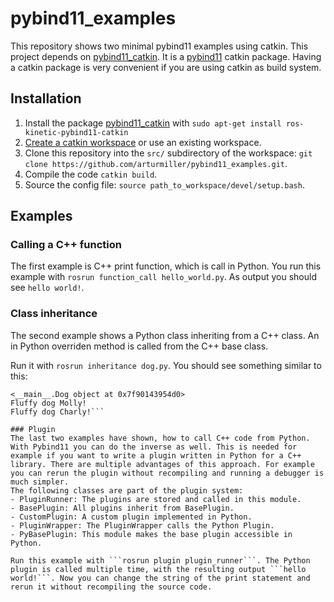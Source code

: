 # pybind11_examples
This repository shows two minimal pybind11 examples using catkin. This project depends on [pybind11_catkin](https://github.com/ipab-slmc/pybind11_catkin). It is a [pybind11](https://github.com/pybind/pybind11) catkin package. Having a catkin package is very convenient if you are using catkin as build system.

## Installation
1. Install the package [pybind11_catkin](https://github.com/ipab-slmc/pybind11_catkin) with ```sudo apt-get install ros-kinetic-pybind11-catkin```
2. [Create a catkin workspace](https://catkin-tools.readthedocs.io/en/latest/quick_start.html#initializing-a-new-workspace) or use an existing workspace.
3. Clone this repository into the ```src/``` subdirectory of the workspace: ``git clone https://github.com/arturmiller/pybind11_examples.git``.
4. Compile the code ```catkin build```.
5. Source the config file: ```source path_to_workspace/devel/setup.bash```.

## Examples

### Calling a C++ function
The first example is C++ print function, which is call in Python.
You run this example with ```rosrun function_call hello_world.py```. As output you should see ```hello world!```.

### Class inheritance
The second example shows a Python class inheriting from a C++ class. An in Python overriden method is called from the C++ base class.

Run it with ```rosrun inheritance dog.py```. You should see something similar to this:  
```
<__main__.Dog object at 0x7f90143954d0>
Fluffy dog Molly!
Fluffy dog Charly!```

### Plugin
The last two examples have shown, how to call C++ code from Python. With Pybind11 you can do the inverse as well. This is needed for example if you want to write a plugin written in Python for a C++ library. There are multiple advantages of this approach. For example you can rerun the plugin without recompiling and running a debugger is much simpler.  
The following classes are part of the plugin system:
- PluginRunner: The plugins are stored and called in this module.
- BasePlugin: All plugins inherit from BasePlugin.
- CustomPlugin: A custom plugin implemented in Python.
- PluginWrapper: The PluginWrapper calls the Python Plugin.
- PyBasePlugin: This module makes the base plugin accessible in Python.  

Run this example with ```rosrun plugin plugin_runner```. The Python plugin is called multiple time, with the resulting output ```hello world!```. Now you can change the string of the print statement and rerun it without recompiling the source code.